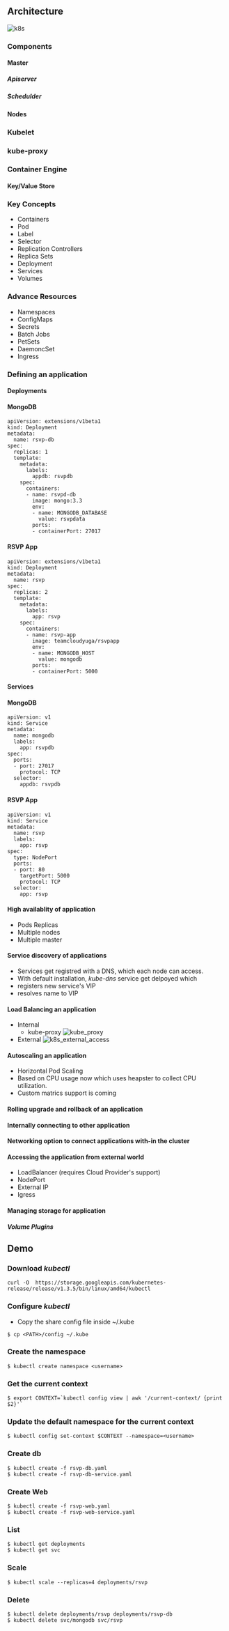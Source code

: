 ## Architecture 
![k8s](images/kube_arch.png)

### Components

#### Master
##### Apiserver
##### Schedulder

#### Nodes
### Kubelet
### kube-proxy
### Container Engine

#### Key/Value Store

### Key Concepts
- Containers
- Pod
- Label
- Selector
- Replication Controllers
- Replica Sets
- Deployment
- Services
- Volumes

### Advance Resources
- Namespaces
- ConfigMaps
- Secrets
- Batch Jobs
- PetSets
- DaemoncSet
- Ingress 


### Defining an application 

#### Deployments

#### MongoDB
```
apiVersion: extensions/v1beta1
kind: Deployment
metadata:
  name: rsvp-db
spec:
  replicas: 1
  template:
    metadata:
      labels:
        appdb: rsvpdb
    spec:
      containers:
      - name: rsvpd-db
        image: mongo:3.3
        env:
        - name: MONGODB_DATABASE
          value: rsvpdata
        ports:
        - containerPort: 27017
```
#### RSVP App
```
apiVersion: extensions/v1beta1
kind: Deployment
metadata:
  name: rsvp
spec:
  replicas: 2
  template:
    metadata:
      labels:
        app: rsvp
    spec:
      containers:
      - name: rsvp-app
        image: teamcloudyuga/rsvpapp
        env:
        - name: MONGODB_HOST
          value: mongodb
        ports:
        - containerPort: 5000
```

#### Services

#### MongoDB
```
apiVersion: v1
kind: Service
metadata:
  name: mongodb
  labels:
    app: rsvpdb
spec:
  ports:
  - port: 27017
    protocol: TCP
  selector:
    appdb: rsvpdb
```


#### RSVP App
```
apiVersion: v1
kind: Service
metadata:
  name: rsvp
  labels:
    app: rsvp
spec:
  type: NodePort 
  ports:
  - port: 80
    targetPort: 5000
    protocol: TCP
  selector:
    app: rsvp
```

#### High availablity of application 
- Pods Replicas
- Multiple nodes
- Multiple master

#### Service discovery of applications 
- Services get registred with a DNS, which each node can access. 
- With default installation, *kube-dns* service get delpoyed which
 - registers new service's VIP
 - resolves name to VIP 

#### Load Balancing an application
- Internal
  - kube-proxy
![kube_proxy](images/kube_proxy.png)
- External
![k8s_external_access](images/k8s_external_access.png)

#### Autoscaling an application 
- Horizontal Pod Scaling 
 - Based on CPU usage now which uses heapster to collect CPU utilization.
 - Custom matrics support is coming

#### Rolling upgrade and rollback of an application 

#### Internally connecting to other application 

#### Networking option to connect applications with-in the cluster  

#### Accessing the application from external world 
- LoadBalancer (requires Cloud Provider's support)
- NodePort
- External IP
- Igress

#### Managing storage for application

##### Volume Plugins


## Demo 

### Download *kubectl*

```
curl -O  https://storage.googleapis.com/kubernetes-release/release/v1.3.5/bin/linux/amd64/kubectl
```

### Configure *kubectl*
- Copy the share config file inside ~/.kube 
```
$ cp <PATH>/config ~/.kube
```

### Create the namespace 
```
$ kubectl create namespace <username>
```

### Get the current context
```
$ export CONTEXT=`kubectl config view | awk '/current-context/ {print $2}'`
```

### Update the default namespace for the current context 
```
$ kubectl config set-context $CONTEXT --namespace=<username>
```

### Create db
```
$ kubectl create -f rsvp-db.yaml
$ kubectl create -f rsvp-db-service.yaml
```

### Create Web
```
$ kubectl create -f rsvp-web.yaml
$ kubectl create -f rsvp-web-service.yaml
```

### List 
```
$ kubectl get deployments
$ kubectl get svc
``` 

### Scale 
```
$ kubectl scale --replicas=4 deployments/rsvp
```

### Delete
```
$ kubectl delete deployments/rsvp deployments/rsvp-db
$ kubectl delete svc/mongodb svc/rsvp
```

